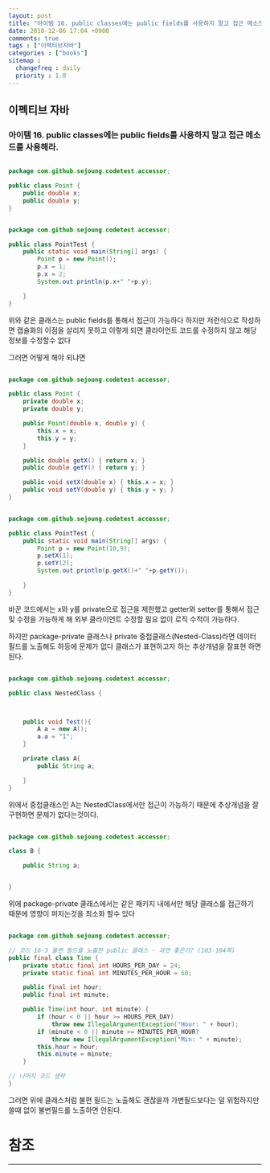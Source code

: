 ```yaml
---
layout: post
title: "아이템 16. public classes에는 public fields를 사용하지 말고 접근 메소드를 사용해라."
date: 2018-12-06 17:04 +0900
comments: true
tags : ["이팩티브자바"]
categories : ["books"]
sitemap :
  changefreq : daily
  priority : 1.0
---
```

## 이펙티브 자바

### 아이템 16. public classes에는 public fields를 사용하지 말고 접근 메소드를 사용해라.

```java

package com.github.sejoung.codetest.accessor;

public class Point {
    public double x;
    public double y;
}


```

```java

package com.github.sejoung.codetest.accessor;

public class PointTest {
    public static void main(String[] args) {
        Point p = new Point();
        p.x = 1;
        p.x = 2;
        System.out.println(p.x+" "+p.y);

    }
}


```

위와 같은 클래스는 public fields를 통해서 접근이 가능하다 하지만 저런식으로 작성하면 캡슐화의 이점을 살리지 못하고
이렇게 되면 클라이언트 코드를 수정하지 않고 해당 정보를 수정할수 없다

그러면 어떻게 해야 되냐면

```java

package com.github.sejoung.codetest.accessor;

public class Point {
    private double x;
    private double y;

    public Point(double x, double y) {
        this.x = x;
        this.y = y;
    }

    public double getX() { return x; }
    public double getY() { return y; }

    public void setX(double x) { this.x = x; }
    public void setY(double y) { this.y = y; }
}


```

```java

package com.github.sejoung.codetest.accessor;

public class PointTest {
    public static void main(String[] args) {
        Point p = new Point(10,9);
        p.setX(1);
        p.setY(2);
        System.out.println(p.getX()+" "+p.getY());

    }
}


```

바꾼 코드에서는 x와 y를 private으로 접근을 제한했고 getter와 setter를 통해서 접근및 수정을 가능하게 해
외부 클라이언트 수정할 필요 없이 로직 수적이 가능하다.

하지만 package-private 클래스나 private 중첩클래스(Nested-Class)라면 데이터 필드를 노출해도 하등에 문제가 없다 
클래스가 표현하고자 하는 추상개념을 잘표현 하면 된다. 

```java

package com.github.sejoung.codetest.accessor;

public class NestedClass {



    public void Test(){
        A a = new A();
        a.a = "1";
    }

    private class A{
        public String a;

    }
}


```

위에서 중첩클래스인 A는 NestedClass에서만 접근이 가능하기 때문에 추상개념을 잘구현하면 문제가 없다는것이다.

```java

package com.github.sejoung.codetest.accessor;

class B {

    public String a;


}


```

위에 package-private 클래스에서는 같은 패키지 내에서만 해당 클래스를 접근하기 때문에 영향이 퍼지는것을 최소화 할수 있다

```java

package com.github.sejoung.codetest.accessor;

// 코드 16-3 불변 필드를 노출한 public 클래스 - 과연 좋은가? (103-104쪽)
public final class Time {
    private static final int HOURS_PER_DAY = 24;
    private static final int MINUTES_PER_HOUR = 60;

    public final int hour;
    public final int minute;

    public Time(int hour, int minute) {
        if (hour < 0 || hour >= HOURS_PER_DAY)
            throw new IllegalArgumentException("Hour: " + hour);
        if (minute < 0 || minute >= MINUTES_PER_HOUR)
            throw new IllegalArgumentException("Min: " + minute);
        this.hour = hour;
        this.minute = minute;
    }

// 나머지 코드 생략
}

```

그러면 위에 클래스처럼 불편 필드는 노출해도 괜찮을까 가변필드보다는 덜 위험하지만 쓸때 없이 불변필드를 노출하면 안된다.


# 참조
-----
